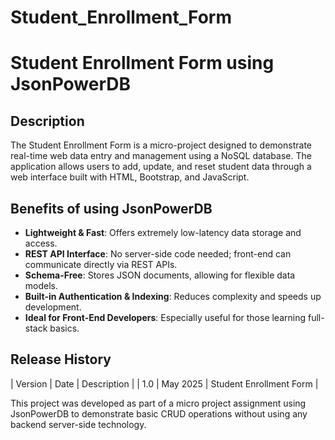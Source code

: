 # Student_Enrollment_Form
# Student Enrollment Form using JsonPowerDB

##  Description
The Student Enrollment Form is a micro-project designed to demonstrate real-time web data entry and management using a NoSQL database. The application allows users to add, update, and reset student data through a web interface built with HTML, Bootstrap, and JavaScript.

## Benefits of using JsonPowerDB

* **Lightweight & Fast**: Offers extremely low-latency data storage and access.
* **REST API Interface**: No server-side code needed; front-end can communicate directly via REST APIs.
* **Schema-Free**: Stores JSON documents, allowing for flexible data models.
* **Built-in Authentication & Indexing**: Reduces complexity and speeds up development.
* **Ideal for Front-End Developers**: Especially useful for those learning full-stack basics.

## Release History

| Version | Date     | Description             |
| 1.0     | May 2025 | Student Enrollment Form |

This project was developed as part of a micro project assignment using JsonPowerDB to demonstrate basic CRUD operations without using any backend server-side technology.
